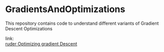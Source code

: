 # GradientsAndOptimizations
This repository contains code to understand different variants of Gradient Descent Optimizations

link:</br>
<a href="https://ruder.io/optimizing-gradient-descent/">ruder Optimizing gradient Descent
